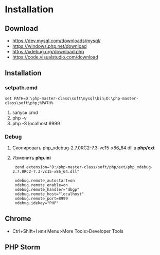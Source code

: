 # Installation

## Download

* https://dev.mysql.com/downloads/mysql/
* https://windows.php.net/download
* https://xdebug.org/download.php
* https://code.visualstudio.com/download

## Installation

### setpath.cmd

    set PATH=D:\php-master-class\soft\mysql\bin;D:\php-master-class\soft\php;%PATH%

1. запуск cmd
1. php -v
1. php -S localhost:9999

### Debug

1. Скопировать php_xdebug-2.7.0RC2-7.3-vc15-x86_64.dll в **php/ext**
1. Изменить **php.ini**

        zend_extension="D:/php-master-class/soft/php/ext/php_xdebug-2.7.0RC2-7.3-vc15-x86_64.dll"

        xdebug.remote_autostart=on
        xdebug.remote_enable=on
        xdebug.remote_handler="dbgp"
        xdebug.remote_host="localhost"
        xdebug.remote_port=8999
        xdebug.idekey="PHP"


## Chrome
* Ctrl+Shift+I или Menu>More Tools>Developer Tools

## PHP Storm
